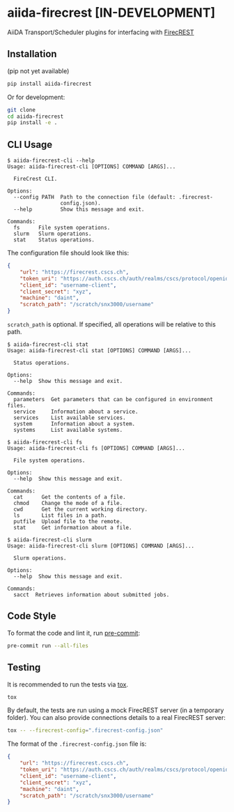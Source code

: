 # aiida-firecrest [IN-DEVELOPMENT]

AiiDA Transport/Scheduler plugins for interfacing with [FirecREST](https://products.cscs.ch/firecrest/)

## Installation

(pip not yet available)

```bash
pip install aiida-firecrest
```

Or for development:

```bash
git clone
cd aiida-firecrest
pip install -e .
```

## CLI Usage

```console
$ aiida-firecrest-cli --help
Usage: aiida-firecrest-cli [OPTIONS] COMMAND [ARGS]...

  FireCrest CLI.

Options:
  --config PATH  Path to the connection file (default: .firecrest-
                 config.json).
  --help         Show this message and exit.

Commands:
  fs      File system operations.
  slurm   Slurm operations.
  stat    Status operations.
```

The configuration file should look like this:

```json
{
    "url": "https://firecrest.cscs.ch",
    "token_uri": "https://auth.cscs.ch/auth/realms/cscs/protocol/openid-connect/token",
    "client_id": "username-client",
    "client_secret": "xyz",
    "machine": "daint",
    "scratch_path": "/scratch/snx3000/username"
}
```

`scratch_path` is optional.
If specified, all operations will be relative to this path.

```console
$ aiida-firecrest-cli stat
Usage: aiida-firecrest-cli stat [OPTIONS] COMMAND [ARGS]...

  Status operations.

Options:
  --help  Show this message and exit.

Commands:
  parameters  Get parameters that can be configured in environment files.
  service     Information about a service.
  services    List available services.
  system      Information about a system.
  systems     List available systems.
```

```console
$ aiida-firecrest-cli fs
Usage: aiida-firecrest-cli fs [OPTIONS] COMMAND [ARGS]...

  File system operations.

Options:
  --help  Show this message and exit.

Commands:
  cat      Get the contents of a file.
  chmod    Change the mode of a file.
  cwd      Get the current working directory.
  ls       List files in a path.
  putfile  Upload file to the remote.
  stat     Get information about a file.
```

```console
$ aiida-firecrest-cli slurm
Usage: aiida-firecrest-cli slurm [OPTIONS] COMMAND [ARGS]...

  Slurm operations.

Options:
  --help  Show this message and exit.

Commands:
  sacct  Retrieves information about submitted jobs.
```

## Code Style

To format the code and lint it, run [pre-commit](https://pre-commit.com/):

```bash
pre-commit run --all-files
```

## Testing

It is recommended to run the tests via [tox](https://tox.readthedocs.io/en/latest/).

```bash
tox
```

By default, the tests are run using a mock FirecREST server (in a temporary folder).
You can also provide connections details to a real FirecREST server:

```bash
tox -- --firecrest-config=".firecrest-config.json"
```

The format of the `.firecrest-config.json` file is:

```json
{
    "url": "https://firecrest.cscs.ch",
    "token_uri": "https://auth.cscs.ch/auth/realms/cscs/protocol/openid-connect/token",
    "client_id": "username-client",
    "client_secret": "xyz",
    "machine": "daint",
    "scratch_path": "/scratch/snx3000/username"
}
```
